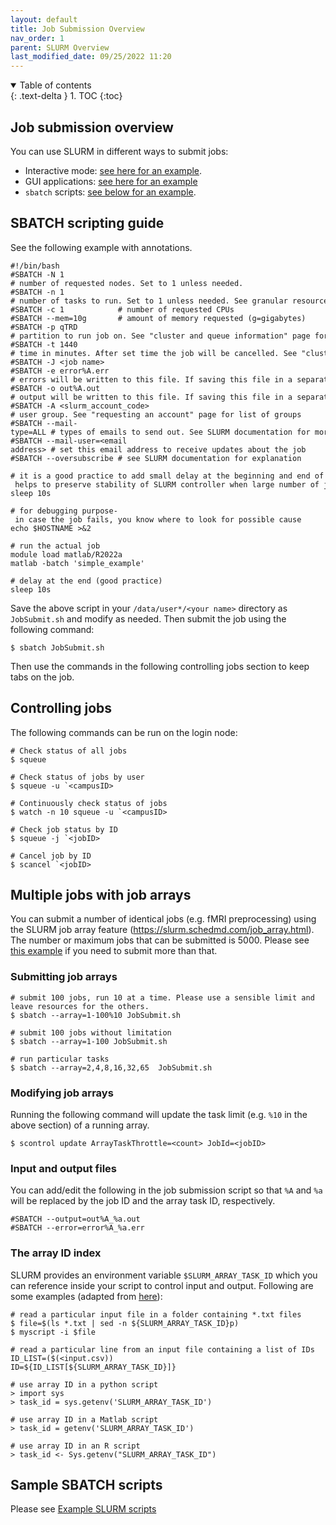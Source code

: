 ```yaml
---
layout: default
title: Job Submission Overview
nav_order: 1
parent: SLURM Overview
last_modified_date: 09/25/2022 11:20
---
```

<details open markdown="block">
  <summary>
    Table of contents
  </summary>
  {: .text-delta }
1. TOC
{:toc}
</details>

## Job submission overview

You can use SLURM in different ways to submit jobs:

- Interactive mode: [see here for an example](SLURM_overview#srun-create-a-resource-allocation-and-launch-the-tasks-for-a-job-step).
- GUI applications: [see here for an example](Running_GUI_applications#run-the-application)
- `sbatch` scripts: [see below for an example](Job_submission#sbatch-scripting-guide).

## SBATCH scripting guide

See the following example with annotations. 

```
#!/bin/bash
#SBATCH -N 1            # number of requested nodes. Set to 1 unless needed.  
#SBATCH -n 1            # number of tasks to run. Set to 1 unless needed. See granular resource allocation below for example.
#SBATCH -c 1            # number of requested CPUs
#SBATCH --mem=10g       # amount of memory requested (g=gigabytes)
#SBATCH -p qTRD         # partition to run job on. See "cluster and queue information" page for more information.
#SBATCH -t 1440         # time in minutes. After set time the job will be cancelled. See "cluster and queue information" page for limits.
#SBATCH -J <job name>
#SBATCH -e error%A.err  # errors will be written to this file. If saving this file in a separate folder, make sure the folder exists, or the job will fail
#SBATCH -o out%A.out    # output will be written to this file. If saving this file in a separate folder, make sure the folder exists, or the job will fail
#SBATCH -A <slurm_account_code>     # user group. See "requesting an account" page for list of groups
#SBATCH --mail-type=ALL # types of emails to send out. See SLURM documentation for more possible values
#SBATCH --mail-user=<email address> # set this email address to receive updates about the job
#SBATCH --oversubscribe # see SLURM documentation for explanation

# it is a good practice to add small delay at the beginning and end of the job- helps to preserve stability of SLURM controller when large number of jobs fail simultaneously 
sleep 10s

# for debugging purpose- in case the job fails, you know where to look for possible cause
echo $HOSTNAME >&2

# run the actual job
module load matlab/R2022a
matlab -batch 'simple_example'

# delay at the end (good practice)
sleep 10s
```

Save the above script in your `/data/user*/<your name>` directory as `JobSubmit.sh` and modify as needed. Then submit the job using the following command:

`$ sbatch JobSubmit.sh`

Then use the commands in the following controlling jobs section to keep tabs on the job.

## Controlling jobs

The following commands can be run on the login node:

```
# Check status of all jobs
$ squeue

# Check status of jobs by user
$ squeue -u `<campusID>

# Continuously check status of jobs
$ watch -n 10 squeue -u `<campusID>

# Check job status by ID
$ squeue -j `<jobID>

# Cancel job by ID
$ scancel `<jobID>
```

## Multiple jobs with job arrays

You can submit a number of identical jobs (e.g. fMRI preprocessing) using the SLURM job array feature (https://slurm.schedmd.com/job_array.html).
The number or maximum jobs that can be submitted is 5000. 
Please see [this example](Example_SLURM_scripts#running-more-jobs-than-the-array-size-limit) if you need to submit more than that.

### Submitting job arrays

```
# submit 100 jobs, run 10 at a time. Please use a sensible limit and leave resources for the others.
$ sbatch --array=1-100%10 JobSubmit.sh

# submit 100 jobs without limitation
$ sbatch --array=1-100 JobSubmit.sh

# run particular tasks 
$ sbatch --array=2,4,8,16,32,65  JobSubmit.sh
```

### Modifying job arrays

Running the following command will update the task limit (e.g. `%10` in the above section) of a running array.

```
$ scontrol update ArrayTaskThrottle=<count> JobId=<jobID>
```

### Input and output files

You can add/edit the following in the job submission script so that `%A` and `%a` will be replaced by the job ID and the array task ID, respectively. 

```
#SBATCH --output=out%A_%a.out
#SBATCH --error=error%A_%a.err
```

### The array ID index

SLURM provides an environment variable `$SLURM_ARRAY_TASK_ID` which you can reference inside your script to control input and output. Following are some examples (adapted from [here](https://help.rc.ufl.edu/doc/SLURM_Job_Arrays#Using_the_array_ID_Index)):

```
# read a particular input file in a folder containing *.txt files 
$ file=$(ls *.txt | sed -n ${SLURM_ARRAY_TASK_ID}p)
$ myscript -i $file

# read a particular line from an input file containing a list of IDs
ID_LIST=($(<input.csv))
ID=${ID_LIST[${SLURM_ARRAY_TASK_ID}]}

# use array ID in a python script
> import sys
> task_id = sys.getenv('SLURM_ARRAY_TASK_ID') 

# use array ID in a Matlab script
> task_id = getenv('SLURM_ARRAY_TASK_ID') 

# use array ID in an R script
> task_id <- Sys.getenv("SLURM_ARRAY_TASK_ID")
```

## Sample SBATCH scripts

Please see [Example SLURM scripts](Example_SLURM_scripts)